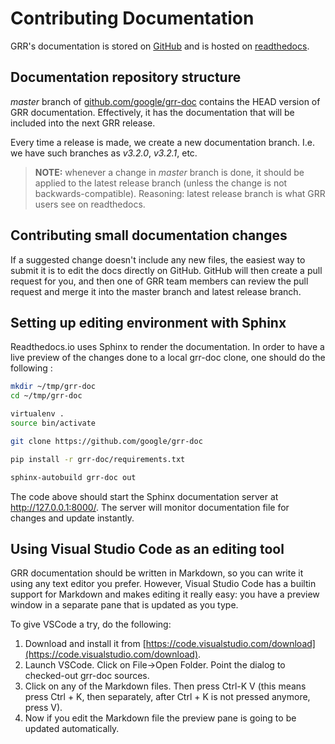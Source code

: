 # Contributing Documentation

GRR's documentation is stored on [GitHub](https://github.com/google/grr-doc) and is hosted on [readthedocs](https://grr-doc.readthedocs.io).

## Documentation repository structure

*master* branch of [github.com/google/grr-doc](https://github.com/google/grr-doc) contains the HEAD version of GRR documentation. Effectively, it has the documentation that will be included into the next  GRR release.

Every time a release is made, we create a new documentation branch. I.e. we have such branches as *v3.2.0*, *v3.2.1*, etc.

>**NOTE:** whenever a change in *master* branch is done, it should be applied to the latest release branch (unless the change is not backwards-compatible). Reasoning: latest release branch is what GRR users see on readthedocs.

## Contributing small documentation changes

If a suggested change doesn't include any new files, the easiest way to submit it is to edit the docs directly on GitHub. GitHub will then create a pull request for you, and then one of GRR team members can review the pull request and merge it into the master branch and latest release branch.

## Setting up editing environment with Sphinx

Readthedocs.io uses Sphinx to render the documentation. In order to have a live preview of the changes done to a local grr-doc clone, one should do the following :

```bash
mkdir ~/tmp/grr-doc
cd ~/tmp/grr-doc

virtualenv .
source bin/activate

git clone https://github.com/google/grr-doc

pip install -r grr-doc/requirements.txt

sphinx-autobuild grr-doc out
```

The code above should start the Sphinx documentation server at http://127.0.0.1:8000/. The server will monitor documentation file for changes and update instantly.

## Using Visual Studio Code as an editing tool

GRR documentation should be written in Markdown, so you can write it using any text editor you prefer. However, Visual Studio Code has a builtin support for Markdown and makes editing it really easy: you have a preview window in a separate pane that is updated as you type.

To give VSCode a try, do the following:
1. Download and install it from [https://code.visualstudio.com/download](https://code.visualstudio.com/download).
1. Launch VSCode. Click on File->Open Folder. Point the dialog to checked-out grr-doc sources.
1. Click on any of the Markdown files. Then press Ctrl-K V (this means press Ctrl + K, then separately, after Ctrl + K is not pressed anymore, press V).
1. Now if you edit the Markdown file the preview pane is going to be updated automatically.
